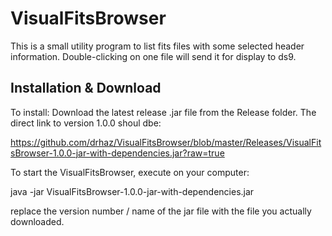 # VisualFitsBrowser

This is a small utility program to list fits files with some selected header information. 
Double-clicking on one file will send it for display to ds9.

## Installation & Download
To install:
Download the latest release .jar file from the Release folder. The direct link to version 1.0.0 shoul dbe:

https://github.com/drhaz/VisualFitsBrowser/blob/master/Releases/VisualFitsBrowser-1.0.0-jar-with-dependencies.jar?raw=true


To start the VisualFitsBrowser, execute on your computer:

 java -jar VisualFitsBrowser-1.0.0-jar-with-dependencies.jar 

replace the version number / name of the jar file with the file you actually downloaded. 
